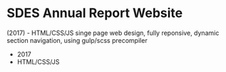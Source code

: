# SDES Annual Report Website

(2017) - HTML/CSS/JS singe page web design, fully reponsive, dynamic section navigation, using gulp/scss precompiler

- 2017
- HTML/CSS/JS